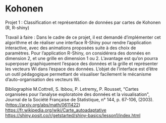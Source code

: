 # Kohonen
Projet 1 :
Classification et représentation de données par cartes de Kohonen (R, R-shiny)

Travail à faire : 
Dans le cadre de ce projet, il est demandé d’implémenter cet algorithme et de réaliser une
interface R-Shiny pour rendre l’application interactive, avec des animations proposées suite à
des choix de paramètres. Pour l’application R-Shiny, on considérera des données en dimension
2, et une grille en dimension 1 ou 2. L’avantage est qu’on pourra superposer graphiquement
l’espace des données et la grille et représenter les vecteurs Wi dans l’espace des données. L’objet
de l’interface est d’être un outil pédagogique permettant de visualiser facilement le mécanisme
d’auto-organisation des vecteurs Wi.


Bibliographie
M.Cottrell, S. Ibbou, P. Letremy„ P. Rousset, “Cartes organisées pour l’analyse exploratoire
des données et la visualisation", Journal de la Société Française de Statistique, n° 144, p. 67-106,
(2003). (https://arxiv.org/abs/math/0611422)
https://fr.wikipedia.org/wiki/Carte_autoadaptative
https://shiny.posit.co/r/getstarted/shiny-basics/lesson1/index.html
